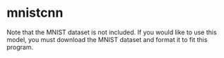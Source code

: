 # mnistcnn

Note that the MNIST dataset is not included. If you would like to use this model, you must download the MNIST dataset and format it to fit this program.
